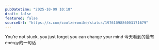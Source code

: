 ```yaml
---
pubDatetime: "2025-10-09 10:18"
draft: false
featured: false
sourceUrl: "https://x.com/coolzeromike/status/1976109886003171679"
---
```


You’re not stuck, you just forgot you can change your mind
今天看到的最有energy的一句话
